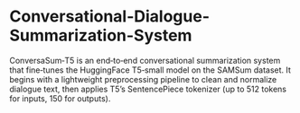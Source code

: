 # Conversational-Dialogue-Summarization-System
ConversaSum‑T5 is an end‑to‑end conversational summarization system that fine‑tunes the HuggingFace T5‑small model on the SAMSum dataset. It begins with a lightweight preprocessing pipeline to clean and normalize dialogue text, then applies T5’s SentencePiece tokenizer (up to 512 tokens for inputs, 150 for outputs). 

